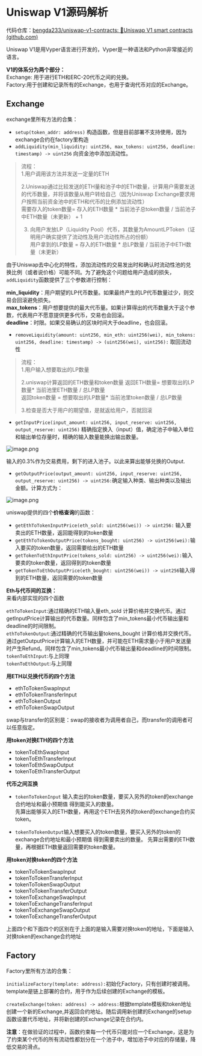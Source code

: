 # Uniswap V1源码解析

代码仓库：[bengda233/uniswap-v1-contracts: 🐍Uniswap V1 smart contracts (github.com)](https://github.com/bengda233/uniswap-v1-contracts)

Uniswap V1是用Vyper语言进行开发的，Vyper是一种语法和Python非常接近的语言。

**V1的体系分为两个部分：**  
Exchange: 用于进行ETH和ERC-20代币之间的兑换。   
Factory:用于创建和记录所有的Exchange，也用于查询代币对应的Exchange。

## Exchange
exchange里所有方法的合集：
- `setup(token_addr: address)`     构造函数，但是目前部署不支持使用，因为exchange合约在factory里构造
- `addLiquidity(min_liquidity: uint256, max_tokens: uint256, deadline: timestamp) -> uint256`    向资金池中添加流动性。  

> 流程：  
> 1.用户调用该方法并发送一定量的ETH  
> 
> 2.Uniswap通过比较发送的ETH量和池子中的ETH数量，计算用户需要发送的代币数量，并将该数量从用户转给自己（因为Uniswap Exchange要求用户按照当前资金池中的ETH和代币的比例添加流动性）  
> 需要存入的token数量= 存入的ETH数量 * 当前池子总token数量 / 当前池子中ETH数量（未更新） + 1 
> 
>3. 向用户发放LP（Liquidity Pool）代币，其数量为AmountLPToken（证明用户确实提供了流动性及用户流动性所占的份额）  
用户拿到的LP数量 = 存入的ETH数量 * 总LP数量 / 当前池子中ETH数量（未更新）

由于Uniswap去中心化的特性，添加流动性的交易发出时和确认时流动性池的兑换比例（或者说价格）可能不同。为了避免这个问题给用户造成的损失，`addLiquidity`函数提供了三个参数进行控制：

 **min_liquidity**：用户期望的LP代币数量。如果最终产生的LP代币数量过少，则交易会回滚避免损失。  
**max_tokens**：用户想要提供的最大代币量。如果计算得出的代币数量大于这个参数，代表用户不愿意提供更多代币，交易也会回滚。  
**deadline**：时限。如果交易确认的区块时间大于deadline，也会回滚。
 
- `removeLiquidity(amount: uint256, min_eth: uint256(wei), min_tokens: uint256, deadline: timestamp) -> (uint256(wei), uint256):`  取回流动性  
> 流程：  
> 1.用户输入想要取出的LP数量  
> 
> 2.uniswap计算返回的ETH数量和token数量
> 返回ETH数量=  想要取出的LP数量* 当前池里ETH数量 / 总LP数量  
> 返回token数量 = 想要取出的LP数量* 当前池里token数量 / 总LP数量  
>
>3.检查是否大于用户的期望值，是就返给用户，否就回滚

- `getInputPrice(input_amount: uint256, input_reserve: uint256, output_reserve: uint256)` 精确指定换入（input）值，确定池子中输入单位和输出单位存量时，精确的输入数量能换出输出数量。

![image.png](https://p9-juejin.byteimg.com/tos-cn-i-k3u1fbpfcp/5c8abea27f814065b2c52caa504f3e56~tplv-k3u1fbpfcp-watermark.image?)

输入的0.3%作为交易费用，剩下的进入池子。以此来算出能够兑换的Output.


- `getOutputPrice(output_amount: uint256, input_reserve: uint256, output_reserve: uint256) -> uint256:`确定输入种类、输出种类以及输出金额。计算方式为：

![image.png](https://p9-juejin.byteimg.com/tos-cn-i-k3u1fbpfcp/83efad4ddeea49919aa07d454ab8eedb~tplv-k3u1fbpfcp-watermark.image?)

uniswap提供的四个**价格查询**的函数：

-  `getEthToTokenInputPrice(eth_sold: uint256(wei)) -> uint256:` 输入要卖出的ETH数量，返回能得到的token数量
- `getEthToTokenOutputPrice(tokens_bought: uint256) -> uint256(wei):`输入要买的token数量，返回需要给出的ETH数量
- `getTokenToEthInputPrice(tokens_sold: uint256) -> uint256(wei):`输入要卖的token数量，返回得到的token数量
- `getTokenToEthOutputPrice(eth_bought: uint256(wei)) -> uint256`输入得到的ETH数量，返回需要的token数量

**Eth与代币间的互换：**  
来看内部实现的四个函数

`ethToTokenInput`:通过精确的ETH输入量eth_sold 计算价格并交换代币。通过getInputPrice计算输出的代币数量。同样包含了min_tokens最小代币输出量和deadline的时间限制。  
`ethToTokenOutput`:通过精确的代币输出量tokens_bought 计算价格并交换代币。通过getOutputPrice计算输入的ETH数量，并可能在ETH需求量小于用户发送量时产生Refund。同样包含了min_tokens最小代币输出量和deadline的时间限制。
`tokenToEthInput`:与上同理  
`tokenToEthOutput`:与上同理  

**用ETH以兑换代币的四个方法**  
- ethToTokenSwapInput
- ethToTokenTransferInput
- ethToTokenOutput
- ethToTokenSwapOutput

swap与transfer的区别是：swap的接收者为调用者自己，而transfer的调用者可以任意指定。

**用token对换ETH的四个方法**
- tokenToEthSwapInput
- tokenToEthTransferInput
- tokenToEthSwapOutput
- tokenToEthTransferOutput


**代币之间互换**  
- `tokenToTokenInput` 输入卖出的token数量，要买入另外的token的exchange合约地址和最小预期值 得到能买入的数量。  
先算出能够买入的ETH数量，再用这个ETH去另外的token的exchange合约买token。


- `tokenToTokenOutput`输入想要买入的token数量，要买入另外的token的exchange合约地址和最小预期值 得到需要卖出的数量。
先算出需要的ETH数量，再根据ETH数量返回需要的token数量。

**用token对换token的四个方法**
- tokenToTokenSwapInput
- tokenToTokenTransferInput
- tokenToTokenSwapOutput
- tokenToTokenTransferOutput
- tokenToExchangeSwapInput
- tokenToExchangeTransferInput
- tokenToExchangeSwapOutput
- tokenToExchangeTransferOutput

上面四个和下面四个的区别在于上面的是输入需要对换token的地址，下面是输入对换token的exchange合约地址

## Factory
Factory里所有方法的合集：

`initializeFactory(template: address):`初始化Factory，只有创建时被调用。template是链上部署的合约，用于作为后续创建的Exchange的模板。

`createExchange(token: address) -> address:`根据template模板和token地址创建一个新的Exchange,并返回合约地址。随后调用新创建的Exchange的setup函数设置代币地址，并将新创建的Exchange记录在合约内。

**注意**：在做验证的过程中，函数约束每一个代币只能对应一个Exchange，这是为了约束某个代币的所有流动性都划分在一个池子中，增加池子中对应的存储量，降低交易的滑点。